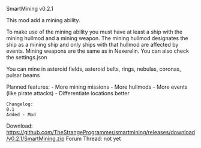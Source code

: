 SmartMining v0.2.1

This mod add a mining ability.

To make use of the mining ability you must have at least a ship with the mining hullmod and a mining weapon.
The mining hullmod designates the ship as a mining ship and only ships with that hullmod are affected by events.
Mining weapons are the same as in Nexerelin. You can also check the settings.json

You can mine in asteroid fields, asteroid belts, rings, nebulas, coronas, pulsar beams


Planned features:
	- More mining missions
	- More hullmods
	- More events (like pirate attacks)
	- Differentiate locations better
```
Changelog:
0.1
Added - Mod
```

Download: https://github.com/TheStrangeProgrammer/smartmining/releases/download/v0.2.1/SmartMining.zip
Forum Thread: not yet
